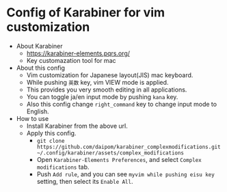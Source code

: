# Config of Karabiner for vim customization

- About Karabiner
	- https://karabiner-elements.pqrs.org/
	- Key customazation tool for mac
- About this config
	- Vim customization for Japanese layout(JIS) mac keyboard.
	- While pushing `英数` key, vim VIEW mode is applied.
	- This provides you very smooth editing in all applications.
	- You can toggle ja/en input mode by pushing `kana` key.
	- Also this config change `right_command` key to change input mode to English.
- How to use
	- Install Karabiner from the above url.
	- Apply this config.
		- `git clone https://github.com/daipom/karabiner_complexmodifications.git ~/.config/karabiner/assets/complex_modifications`
		- Open `Karabiner-Elements Preferences`, and select `Complex modifications` tab.
		- Push `Add rule`, and you can see `myvim while pushing eisu key` setting, then select its `Enable All`.
